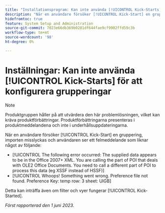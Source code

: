 ```yaml
---
title: "Installationsprogram: Kan inte använda [!UICONTROL Kick-Starts] för att konfigurera grupperingar"
description: "När en användare försöker [!UICONTROL Kick-Start] en gruppering, importen misslyckas och användaren ser ett felmeddelande."
hidefromtoc: true
feature: System Setup and Administration
source-git-commit: 7023e66db369b0281df644fae9cf9902ffd59c3b
workflow-type: tm+mt
source-wordcount: '98'
ht-degree: 0%

---
```



# Inställningar: Kan inte använda [!UICONTROL Kick-Starts] för att konfigurera grupperingar

>[!NOTE]
>
>Produktgruppen håller på att utvärdera den här problemlösningen, vilket kan kräva produktförbättringar. Produktförbättringarna presenteras i produktmeddelandena och inte i underhållsuppdateringarna.

När en användare försöker [!UICONTROL Kick-Start] en gruppering, importen misslyckas och användaren ser ett felmeddelande som liknar något av följande:

* [!UICONTROL The following error occurred: The supplied data appears to be in the Office 2007+ XML. You are calling the part of POI that deals with OLE2 Office Documents. You need to call a different part of POI to process this data (eg XSSF instead of HSSF)]
* [!UICONTROL Whoops! Something went wrong. Preference file not found. Preference Key: temp row: 3 sheet: UIGB]

Detta kan inträffa även om filter och vyer fungerar [!UICONTROL Kick-Started].

_Först rapporterad den 1 juni 2023._
